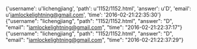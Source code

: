 {'username': u'lichengjiang', 'path': u'1152/1152.html', 'answer': u'D', 'email': u'iamlockelightning@gmail.com', 'time': '2016-02-21:22:35:30'}
{"username": "lichengjiang", "path": "1152/1152.html", "answer": "D", "email": "iamlockelightning@gmail.com", "time": "2016-02-21:22:37:17"}
{"username": "lichengjiang", "path": "1152/1152.html", "answer": "D", "email": "iamlockelightning@gmail.com", "time": "2016-02-21:22:37:29"}
